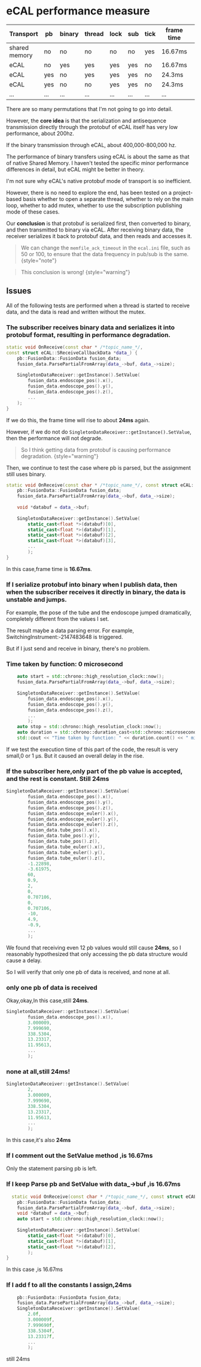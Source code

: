 # eCAL performance measure

| Transport     | pb  | binary | thread | lock | sub | tick | frame time |  |
|---------------|-----|--------|--------|------|-----|------|------------|--|
| shared memory | no  | no     | no     | no   | no  | yes  | 16.67ms    |  |
| eCAL          | no  | yes    | yes    | yes  | yes | no   | 16.67ms    |  |
| eCAL          | yes | no     | yes    | yes  | yes | no   | 24.3ms     |  |
| eCAL          | yes | no     | no     | yes  | yes | no   | 24.3ms     |  |
| ...           | ... | ...    | ...    | ...  | ... | ...  | ...        |  |

There are so many permutations that I'm not going to go into detail.

However, the **core idea** is that the serialization and antisequence transmission directly through the protobuf of eCAL
itself has very low performance, about 200hz.

If the binary transmission through eCAL, about 400,000-800,000 hz.

The performance of binary transfers using eCAL is about the same as that of native Shared Memory. I haven't tested the
specific minor performance differences in detail, but eCAL might be better in theory.

I'm not sure why eCAL's native protobuf mode of transport is so inefficient.

However, there is no need to explore the end, has been tested on a project-based basis whether to open a separate
thread, whether to rely on the main loop, whether to add mutex, whether to use the subscription publishing mode of these
cases.

Our **conclusion** is that protobuf is serialized first, then converted to binary, and then transmitted to binary via
eCAL. After receiving binary data, the receiver serializes it back to protobuf data, and then reads and accesses it.

> We can change the `memfile_ack_timeout` in the `ecal.ini` file, such as 50 or 100, to ensure that the data frequency
> in pub/sub is the same.
> {style="note"}

> This conclusion is wrong!
> {style="warning"}


## Issues

All of the following tests are performed when a thread is started to receive data, and the data is read and written without the mutex.

### The subscriber receives binary data and serializes it into protobuf format, resulting in performance degradation.

```C++
static void OnReceive(const char * /*topic_name_*/, 
const struct eCAL::SReceiveCallbackData *data_) {
    pb::FusionData::FusionData fusion_data;
    fusion_data.ParsePartialFromArray(data_->buf, data_->size);
    
    SingletonDataReceiver::getInstance().SetValue(
        fusion_data.endoscope_pos().x(),
        fusion_data.endoscope_pos().y(),
        fusion_data.endoscope_pos().z(),
        ...
    );
}
```
If we do this, the frame time will rise to about **24ms** again.

However, if we do not do `SingletonDataReceiver::getInstance().SetValue`, then the performance will not degrade.

> So I think getting data from protobuf is causing performance degradation.
> {style="warning"}

Then, we continue to test the case where pb is parsed, but the assignment still uses binary.

```C++
static void OnReceive(const char * /*topic_name_*/, const struct eCAL::SReceiveCallbackData *data_) {    
    pb::FusionData::FusionData fusion_data;
    fusion_data.ParsePartialFromArray(data_->buf, data_->size);
    
    void *databuf = data_->buf;
    
    SingletonDataReceiver::getInstance().SetValue(
        static_cast<float *>(databuf)[0],
        static_cast<float *>(databuf)[1],
        static_cast<float *>(databuf)[2],
        static_cast<float *>(databuf)[3],
        ...
        );
}
```
In this case,frame time is **16.67ms**.

### If I serialize protobuf into binary when I publish data, then when the subscriber receives it directly in binary, the data is unstable and jumps.

For example, the pose of the tube and the endoscope jumped dramatically, completely different from the values I set.

The result maybe a data parsing error. For example, SwitchingInstrument:-2147483648 is triggered.

But if I just send and receive in binary, there's no problem.

### Time taken by function: 0 microsecond

```C++
    auto start = std::chrono::high_resolution_clock::now();
    fusion_data.ParsePartialFromArray(data_->buf, data_->size);
    
    SingletonDataReceiver::getInstance().SetValue(
        fusion_data.endoscope_pos().x(),
        fusion_data.endoscope_pos().y(),
        fusion_data.endoscope_pos().z(),
        ...
        );
    auto stop = std::chrono::high_resolution_clock::now();
    auto duration = std::chrono::duration_cast<std::chrono::microseconds>(stop - start);
    std::cout << "Time taken by function: " << duration.count() << " microseconds" << std::endl;
```

If we test the execution time of this part of the code, the result is very small,0 or 1 μs. But it caused an overall delay in the rise.


### If the subscriber here,only part of the pb value is accepted, and the rest is constant. Still 24ms

```C++
SingletonDataReceiver::getInstance().SetValue(
        fusion_data.endoscope_pos().x(),
        fusion_data.endoscope_pos().y(),
        fusion_data.endoscope_pos().z(),
        fusion_data.endoscope_euler().x(),
        fusion_data.endoscope_euler().y(),
        fusion_data.endoscope_euler().z(),
        fusion_data.tube_pos().x(),
        fusion_data.tube_pos().y(),
        fusion_data.tube_pos().z(),
        fusion_data.tube_euler().x(),
        fusion_data.tube_euler().y(),
        fusion_data.tube_euler().z(),
        -1.22898,
        -3.61975,
        60,
        0.9,
        2,
        0,
        0.707106,
        0,
        0.707106,
        -10,
        4.9,
        -0.9,
        ...
        );
```
We found that receiving even 12 pb values would still cause **24ms**, so I reasonably hypothesized that only accessing the pb data structure would cause a delay.

So I will verify that only one pb of data is received, and none at all.

### only one pb of data is received
Okay,okay,In this case,still **24ms**.

```C++
SingletonDataReceiver::getInstance().SetValue(
        fusion_data.endoscope_pos().x(),
        3.000009,
        7.999690,
        338.5304,
        13.23317,
        11.95613,
        ...
        );
```

### none at all,still 24ms!
```C++
SingletonDataReceiver::getInstance().SetValue(
        2,
        3.000009,
        7.999690,
        338.5304,
        13.23317,
        11.95613,
        ...
        );
```
In this case,it's also **24ms**


### If I comment out the SetValue method ,is 16.67ms

Only the statement parsing pb is left.

### If I keep Parse pb and SetValue with data_->buf ,is 16.67ms

```C++
  static void OnReceive(const char * /*topic_name_*/, const struct eCAL::SReceiveCallbackData *data_) {
    pb::FusionData::FusionData fusion_data;
    fusion_data.ParsePartialFromArray(data_->buf, data_->size);
    void *databuf = data_->buf;
    auto start = std::chrono::high_resolution_clock::now();
    
    SingletonDataReceiver::getInstance().SetValue(
        static_cast<float *>(databuf)[0],
        static_cast<float *>(databuf)[1],
        static_cast<float *>(databuf)[2],
        );
}    
```
In this case ,is 16.67ms

### If I add f to all the constants I assign,24ms

```C++
    pb::FusionData::FusionData fusion_data;
    fusion_data.ParsePartialFromArray(data_->buf, data_->size);
    SingletonDataReceiver::getInstance().SetValue(
        2.0f,
        3.000009f,
        7.999690f,
        338.5304f,
        13.23317f,
        ...
        );
```
still 24ms
